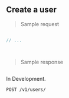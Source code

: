 ## Create a user

> Sample request

```java

```

```c
// ...
```

```csharp

```

```php

```

> Sample response

```json

```

<aside class="warning">
In Development.
</aside>

`POST /v1/users/`
